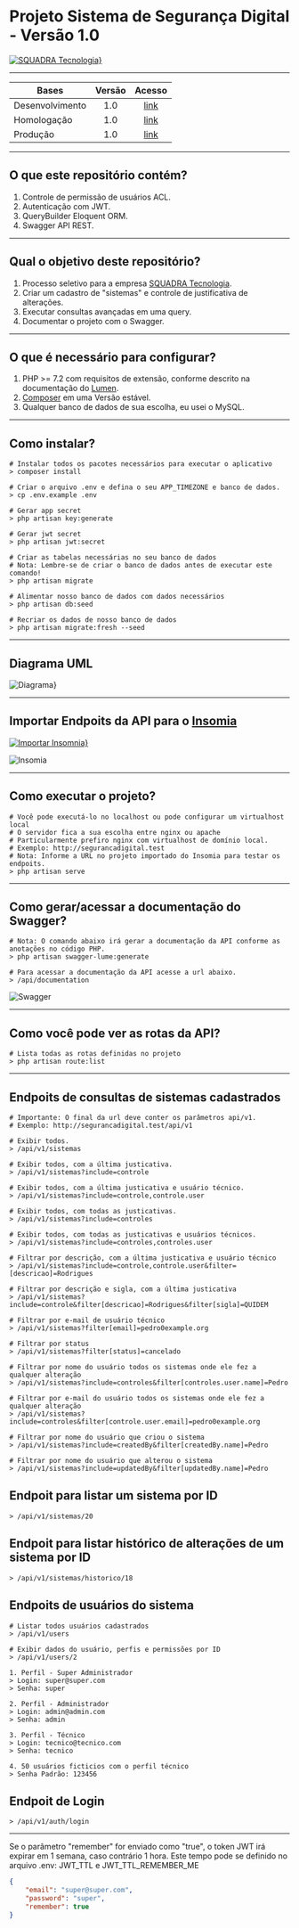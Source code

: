 # Projeto Sistema de Segurança Digital - Versão 1.0

[![SQUADRA Tecnologia}][i-Squadra]][l-Squadra]

---

**Bases** | **Versão** | **Acesso**
--------------- | :---: | :---:
Desenvolvimento | 1.0   | [link][l-Desenvolvimento]
Homologação     | 1.0   | [link][l-Homologacao]
Produção        | 1.0   | [link][l-Producao]

---

## O que este repositório contém?

1. Controle de permissão de usuários ACL.
2. Autenticação com JWT.
3. QueryBuilder Eloquent ORM.
4. Swagger API REST.

---

## Qual o objetivo deste repositório?

1. Processo seletivo para a empresa [SQUADRA Tecnologia][l-Squadra].
2. Criar um cadastro de "sistemas" e controle de justificativa de alterações.
3. Executar consultas avançadas em uma query.
4. Documentar o projeto com o Swagger.

---

## O que é necessário para configurar?

1. PHP >= 7.2 com requisitos de extensão, conforme descrito na documentação do [Lumen][l-Lumen].
3. [Composer][l-Composer] em uma Versão estável.
4. Qualquer banco de dados de sua escolha, eu usei o MySQL.

---

## Como instalar?

```shell script
# Instalar todos os pacotes necessários para executar o aplicativo
> composer install

# Criar o arquivo .env e defina o seu APP_TIMEZONE e banco de dados.
> cp .env.example .env

# Gerar app secret
> php artisan key:generate

# Gerar jwt secret
> php artisan jwt:secret

# Criar as tabelas necessárias no seu banco de dados
# Nota: Lembre-se de criar o banco de dados antes de executar este comando!
> php artisan migrate

# Alimentar nosso banco de dados com dados necessários
> php artisan db:seed

# Recriar os dados de nosso banco de dados
> php artisan migrate:fresh --seed
```

---

## Diagrama UML

![Diagrama}][i-Diagrama]

---

## Importar Endpoits da API para o [Insomia][l-Insomia]
[![Importar Insomnia}][i-Insomia-Run]][l-Insomia-Import]

![Insomia][i-Insomia]

---

## Como executar o projeto?

```shell script
# Você pode executá-lo no localhost ou pode configurar um virtualhost local
# O servidor fica a sua escolha entre nginx ou apache
# Particularmente prefiro nginx com virtualhost de domínio local. 
# Exemplo: http://segurancadigital.test
# Nota: Informe a URL no projeto importado do Insomia para testar os endpoits. 
> php artisan serve
```

---

## Como gerar/acessar a documentação do Swagger?

```shell script
# Nota: O comando abaixo irá gerar a documentação da API conforme as anotações no código PHP. 
> php artisan swagger-lume:generate

# Para acessar a documentação da API acesse a url abaixo. 
> /api/documentation
```

![Swagger][i-Swagger]

---

## Como você pode ver as rotas da API?

```shell script
# Lista todas as rotas definidas no projeto 
> php artisan route:list
```

---

## Endpoits de consultas de sistemas cadastrados

```
# Importante: O final da url deve conter os parâmetros api/v1.
# Exemplo: http://segurancadigital.test/api/v1

# Exibir todos.
> /api/v1/sistemas

# Exibir todos, com a última justicativa.
> /api/v1/sistemas?include=controle

# Exibir todos, com a última justicativa e usuário técnico.
> /api/v1/sistemas?include=controle,controle.user

# Exibir todos, com todas as justicativas.
> /api/v1/sistemas?include=controles

# Exibir todos, com todas as justicativas e usuários técnicos.
> /api/v1/sistemas?include=controles,controles.user

# Filtrar por descrição, com a última justicativa e usuário técnico
> /api/v1/sistemas?include=controle,controle.user&filter=[descricao]=Rodrigues

# Filtrar por descrição e sigla, com a última justicativa
> /api/v1/sistemas?include=controle&filter[descricao]=Rodrigues&filter[sigla]=QUIDEM

# Filtrar por e-mail de usuário técnico
> /api/v1/sistemas?filter[email]=pedro0example.org

# Filtrar por status
> /api/v1/sistemas?filter[status]=cancelado

# Filtrar por nome do usuário todos os sistemas onde ele fez a qualquer alteração
> /api/v1/sistemas?include=controles&filter[controles.user.name]=Pedro

# Filtrar por e-mail do usuário todos os sistemas onde ele fez a qualquer alteração
> /api/v1/sistemas?include=controles&filter[controle.user.email]=pedro0example.org

# Filtrar por nome do usuário que criou o sistema
> /api/v1/sistemas?include=createdBy&filter[createdBy.name]=Pedro

# Filtrar por nome do usuário que alterou o sistema
> /api/v1/sistemas?include=updatedBy&filter[updatedBy.name]=Pedro
```

## Endpoit para listar um sistema por ID

```
> /api/v1/sistemas/20
```

## Endpoit para listar histórico de alterações de um sistema por ID

```
> /api/v1/sistemas/historico/18
```

## Endpoits de usuários do sistema

```
# Listar todos usuários cadastrados
> /api/v1/users

# Exibir dados do usuário, perfis e permissões por ID
> /api/v1/users/2

1. Perfil - Super Administrador
> Login: super@super.com 
> Senha: super

2. Perfil - Administrador
> Login: admin@admin.com
> Senha: admin

3. Perfil - Técnico
> Login: tecnico@tecnico.com
> Senha: tecnico

4. 50 usuários ficticios com o perfil técnico 
> Senha Padrão: 123456

```

## Endpoit de Login

```
> /api/v1/auth/login
```

---

Se o parâmetro "remember" for enviado como "true", o token JWT irá expirar em 1 semana, caso contrário 1 hora.
Este tempo pode se definido no arquivo .env:
JWT_TTL e JWT_TTL_REMEMBER_ME

```json
{
	"email": "super@super.com",
	"password": "super",
	"remember": true
}

```

[i-Squadra]: doc/img/logo.svg "SQUADRA Tecnologia"
[i-Diagrama]: doc/img/diagrama.png "Diagrama"
[i-Insomia]: doc/img/insomia.png "Insomia"
[i-Insomia-Run]: https://insomnia.rest/images/run.svg "Importar Insomia"
[i-Swagger]: doc/img/swagger.png "Swagger"

[l-Squadra]: https://www.squadra.com.br
[l-Lumen]: https://lumen.laravel.com/docs/6.x#server-requirements
[l-Insomia]: https://insomnia.rest/download
[l-Insomia-Import]: https://insomnia.rest/run/?label=Squadra%20API&uri=https%3A%2F%2Fraw.githubusercontent.com%2Fjotapepinheiro%2Fseguranca-digital%2Fmaster%2Fdoc%2Farquivos%2FInsomnia_export.json
[l-Composer]: https://getcomposer.org
[l-Desenvolvimento]: http://segurancadigital.test
[l-Homologacao]: http://segurancadigital.test
[l-Producao]: http://segurancadigital.test
